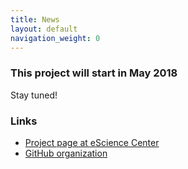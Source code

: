 ```yaml
---
title: News
layout: default
navigation_weight: 0
---
```



### This project will start in May 2018

Stay tuned!

### Links

- [Project page at eScience Center](https://www.esciencecenter.nl/project/fair-is-as-fair-does)
- [GitHub organization](https://github.com/fair-workflows)
